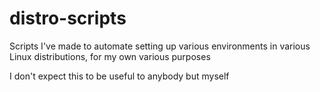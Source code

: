distro-scripts
==============

Scripts I've made to automate setting up various environments in various Linux distributions, for my own various purposes

I don't expect this to be useful to anybody but myself
